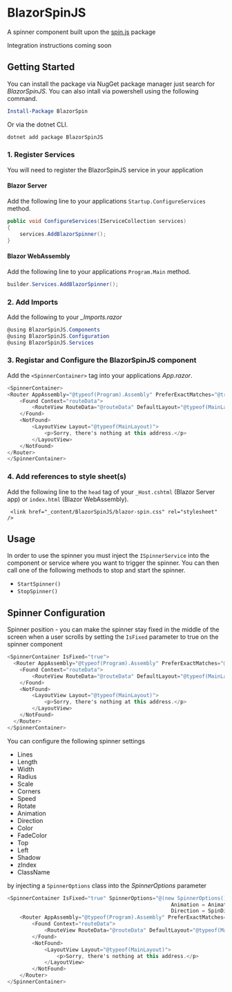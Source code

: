 # BlazorSpinJS

A spinner component built upon the [spin.js](https://spin.js.org/) package

Integration instructions coming soon

## Getting Started

You can install the package via NugGet package manager just search for *BlazorSpinJS*. You can also intall via powershell using the following command.

```powershell
Install-Package BlazorSpin
```
Or via the dotnet CLI.

```bash
dotnet add package BlazorSpinJS
```

### 1. Register Services
You will need to register the BlazorSpinJS service in your application

#### Blazor Server
Add the following line to your applications `Startup.ConfigureServices` method.

```csharp
public void ConfigureServices(IServiceCollection services)
{
    services.AddBlazorSpinner();
}
```

#### Blazor WebAssembly
Add the following line to your applications `Program.Main` method.

```csharp
builder.Services.AddBlazorSpinner();
```

### 2. Add Imports
Add the following to your *_Imports.razor*

```csharp
@using BlazorSpinJS.Components
@using BlazorSpinJS.Configuration
@using BlazorSpinJS.Services 
```

### 3. Registar and Configure the BlazorSpinJS component
Add the `<SpinnerContainer>` tag into your applications *App.razor*.

```csharp
<SpinnerContainer>
<Router AppAssembly="@typeof(Program).Assembly" PreferExactMatches="@true">
    <Found Context="routeData">
        <RouteView RouteData="@routeData" DefaultLayout="@typeof(MainLayout)" />
    </Found>
    <NotFound>
        <LayoutView Layout="@typeof(MainLayout)">
            <p>Sorry, there's nothing at this address.</p>
        </LayoutView>
    </NotFound>
</Router>
</SpinnerContainer>
```

### 4. Add references to style sheet(s)
Add the following line to the `head` tag of your `_Host.cshtml` (Blazor Server app) or `index.html` (Blazor WebAssembly).

```
 <link href="_content/BlazorSpinJS/blazor-spin.css" rel="stylesheet" />
 ```
 
 ## Usage
 In order to use the spinner you must inject the `ISpinnerService` into the component or service where you want to trigger the spinner. You can then call one of the following methods to stop and start the spinner.
 
 - `StartSpinner()`
 - `StopSpinner()`

## Spinner Configuration
Spinner position - you can make the spinner stay fixed in the middle of the screen when a user scrolls by setting the `IsFixed` parameter to true on the spinner component
```csharp
<SpinnerContainer IsFixed="true">
  <Router AppAssembly="@typeof(Program).Assembly" PreferExactMatches="@true">
    <Found Context="routeData">
        <RouteView RouteData="@routeData" DefaultLayout="@typeof(MainLayout)" />
    </Found>
    <NotFound>
        <LayoutView Layout="@typeof(MainLayout)">
            <p>Sorry, there's nothing at this address.</p>
        </LayoutView>
    </NotFound>
  </Router>
</SpinnerContainer>
```

You can configure the following spinner settings

- Lines
- Length
- Width
- Radius
- Scale
- Corners
- Speed
- Rotate
- Animation
- Direction
- Color
- FadeColor
- Top
- Left
- Shadow
- zIndex
- ClassName

by injecting a `SpinnerOptions` class into the *SpinnerOptions* parameter

```csharp
<SpinnerContainer IsFixed="true" SpinnerOptions="@(new SpinnerOptions(){Color="#800000", 
                                                     Animation = Animation.FadeDefault.Value, 
                                                     Direction = SpinDirection.CounterClockwise.Value})">
    <Router AppAssembly="@typeof(Program).Assembly" PreferExactMatches="@true">
        <Found Context="routeData">
            <RouteView RouteData="@routeData" DefaultLayout="@typeof(MainLayout)" />
        </Found>
        <NotFound>
            <LayoutView Layout="@typeof(MainLayout)">
                <p>Sorry, there's nothing at this address.</p>
            </LayoutView>
        </NotFound>
    </Router>
</SpinnerContainer>
```
